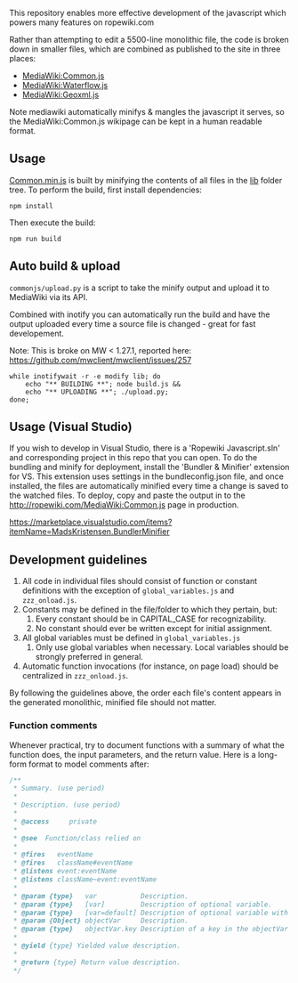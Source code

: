 This repository enables more effective development of the javascript which powers many features on ropewiki.com

 Rather than attempting to edit a 5500-line monolithic file, the code is broken down in smaller files, which are combined as published to the site in three places:

* [MediaWiki:Common.js](https://ropewiki.com/MediaWiki:Common.js)
* [MediaWiki:Waterflow.js](https://ropewiki.com/MediaWiki:Waterflow.js)
* [MediaWiki:Geoxml.js](https://ropewiki.com/MediaWiki:Geoxml.js)


Note mediawiki automatically minifys & mangles the javascript it serves, so the MediaWiki:Common.js wikipage can be kept in a human readable format.

## Usage

[Common.min.js](out/Common.min.js) is built by minifying the contents of all files in the [lib](lib) folder tree.  To perform the build, first install dependencies:

```shell
npm install
```

Then execute the build:

```shell
npm run build
```

## Auto build & upload
`commonjs/upload.py` is a script to take the minify output and upload it to MediaWiki via its API.

Combined with inotify you can automatically run the build and have the output uploaded every time a source file is changed - great for fast developement.

Note: This is broke on MW < 1.27.1, reported here: https://github.com/mwclient/mwclient/issues/257

```
while inotifywait -r -e modify lib; do
    echo "** BUILDING **"; node build.js &&
    echo "** UPLOADING **"; ./upload.py;
done;
```

## Usage (Visual Studio)
If you wish to develop in Visual Studio, there is a 'Ropewiki Javascript.sln' and corresponding project in this repo that you can open. To do the bundling and minify for deployment, install the 'Bundler & Minifier' extension for VS. This extension uses settings in the bundleconfig.json file, and once installed, the files are automatically minified every time a change is saved to the watched files. To deploy, copy and paste the output in to the http://ropewiki.com/MediaWiki:Common.js page in production.

https://marketplace.visualstudio.com/items?itemName=MadsKristensen.BundlerMinifier


## Development guidelines

1. All code in individual files should consist of function or constant definitions with the exception of `global_variables.js` and `zzz_onload.js`.
1. Constants may be defined in the file/folder to which they pertain, but:
   1. Every constant should be in CAPITAL_CASE for recognizability.
   1. No constant should ever be written except for initial assignment.
1. All global variables must be defined in `global_variables.js`
   1. Only use global variables when necessary.  Local variables should be strongly preferred in general.
1. Automatic function invocations (for instance, on page load) should be centralized in `zzz_onload.js`.

By following the guidelines above, the order each file's content appears in the generated monolithic, minified file should not matter.

### Function comments

Whenever practical, try to document functions with a summary of what the function does, the input parameters, and the return value.  Here is a long-form format to model comments after:

```javascript
/**
 * Summary. (use period)
 *
 * Description. (use period)
 *
 * @access     private
 *
 * @see  Function/class relied on
 *
 * @fires   eventName
 * @fires   className#eventName
 * @listens event:eventName
 * @listens className~event:eventName
 *
 * @param {type}   var           Description.
 * @param {type}   [var]         Description of optional variable.
 * @param {type}   [var=default] Description of optional variable with default variable.
 * @param {Object} objectVar     Description.
 * @param {type}   objectVar.key Description of a key in the objectVar parameter.
 *
 * @yield {type} Yielded value description.
 *
 * @return {type} Return value description.
 */
```

